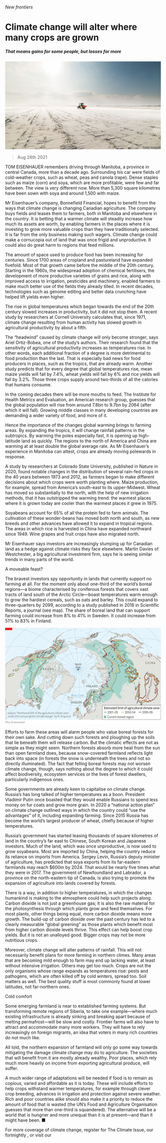 ###### New frontiers

# Climate change will alter where many crops are grown 

##### That means gains for some people, but losses for more 

![image](images/20210828_IRP001_0.jpg) 

> Aug 28th 2021 

TOM EISENHAUER remembers driving through Manitoba, a province in central Canada, more than a decade ago. Surrounding his car were fields of cold-weather crops, such as wheat, peas and canola (rape). Dense staples such as maize (corn) and soya, which are more profitable, were few and far between. The view is very different now. More than 5,300 square kilometres have been sown with soya and around 1,500 with maize.

Mr Eisenhauer’s company, Bonnefield Financial, hopes to benefit from the ways that climate change is changing Canadian agriculture. The company buys fields and leases them to farmers, both in Manitoba and elsewhere in the country. It is betting that a warmer climate will steadily increase how much its assets are worth, by enabling farmers in the places where it is investing to grow more valuable crops than they have traditionally selected. It is far from the only business making such wagers. Climate change could make a cornucopia out of land that was once frigid and unproductive. It could also do great harm to regions that feed millions.


The amount of space used to produce food has been increasing for centuries. Since 1700 areas of cropland and pastureland have expanded fivefold. Most of that growth came before the middle of the 20th century. Starting in the 1960s, the widespread adoption of chemical fertilisers, the development of more productive varieties of grains and rice, along with improved access to irrigation, pesticides and machinery, enabled farmers to make much better use of the fields they already tilled. In recent decades, technologies such as genome editing and better data crunching have helped lift yields even higher.

The rise in global temperatures which began towards the end of the 20th century slowed increases in productivity, but it did not stop them. A recent study by researchers at Cornell University calculates that, since 1971, climate change resulting from human activity has slowed growth in agricultural productivity by about a fifth.

The “headwind” caused by climate change will only become stronger, says Ariel Ortiz-Bobea, one of the study’s authors. Their research found that the sensitivity of agricultural productivity increases as temperatures rise. In other words, each additional fraction of a degree is more detrimental to food production than the last. That is especially bad news for food producers in places, such as the tropics, that are already warm. Another study predicts that for every degree that global temperatures rise, mean maize yields will fall by 7.4%, wheat yields will fall by 6% and rice yields will fall by 3.2%. Those three crops supply around two-thirds of all the calories that humans consume.

In the coming decades there will be more mouths to feed. The Institute for Health Metrics and Evaluation, an American research group, guesses that the global population will rise from around 7.8bn to 9.7bn by 2064 (after which it will fall). Growing middle classes in many developing countries are demanding a wider variety of food, and more of it.

Hence the importance of the changes global warming brings to farming areas. By expanding the tropics, it will change rainfall patterns in the subtropics. By warming the poles especially fast, it is opening up high-latitude land as quickly. The regions to the north of America and China are warming at at least double the global average rate. As Mr Eisenhauer’s experience in Manitoba can attest, crops are already moving polewards in response.

A study by researchers at Colorado State University, published in Nature in 2020, found notable changes in the distribution of several rain-fed crops in the 40 years between 1973 and 2012, as farmers began to make different decisions about which crops were worth planting where. Maize production, for example, spread from America’s south-east to its upper-Midwest. Wheat has moved so substantially to the north, with the help of new irrigation methods, that it has outstripped the warming trend: the warmest places where it is grown today are cooler than the warmest places it grew in 1975.

Soyabeans account for 65% of all the protein fed to farm animals. The cultivation of these wonder-beans has moved both north and south, as new breeds and other advances have allowed it to expand in tropical regions. The areas in which rice is harvested in China have expanded northward since 1949. Wine grapes and fruit crops have also migrated north.

Mr Eisenhauer says investors are increasingly stumping up for Canadian land as a hedge against climate risks they face elsewhere. Martin Davies of Westchester, a big agricultural investment firm, says he is seeing similar trends in many parts of the world.

A moveable feast?

The bravest investors spy opportunity in lands that currently support no farming at all. For the moment only about one-third of the world’s boreal regions—a biome characterised by coniferous forests that covers vast tracts of land south of the Arctic Circle—boast temperatures warm enough to grow the hardiest cereals, such as oats and barley. This could expand to three-quarters by 2099, according to a study published in 2018 in Scientific Reports, a journal (see map). The share of boreal land that can support farming could increase from 8% to 41% in Sweden. It could increase from 51% to 83% in Finland.

![image](images/20210828_IRM914.png) 


Efforts to farm these areas will alarm people who value boreal forests for their own sake. And cutting down such forests and ploughing up the soils that lie beneath them will release carbon. But the climatic effects are not as simple as they might seem. Northern forests absorb more heat from the sun than open farmland does, because snow-covered farmland reflects light back into space (in forests the snow is underneath the trees and not so directly illuminated). The fact that felling boreal forests may not worsen climate change, though, says nothing about the degree to which it could affect biodiversity, ecosystem services or the lives of forest dwellers, particularly indigenous ones.

Some governments are already keen to capitalise on climate change. Russia’s has long talked of higher temperatures as a boon. President Vladimir Putin once boasted that they would enable Russians to spend less money on fur coats and grow more grain. In 2020 a “national action plan” on climate change outlined ways in which the country could “use the advantages” of it, including expanding farming. Since 2015 Russia has become the world’s largest producer of wheat, chiefly because of higher temperatures.

Russia’s government has started leasing thousands of square kilometres of land in the country’s far east to Chinese, South Korean and Japanese investors. Much of the land, which was once unproductive, is now used to grow soyabeans. Most are imported by China, helping the country reduce its reliance on imports from America. Sergey Levin, Russia’s deputy minister of agriculture, has predicted that soya exports from its far-eastern farmlands may reach $600m by 2024. That would be nearly five times what they were in 2017. The government of Newfoundland and Labrador, a province on the north-eastern tip of Canada, is also trying to promote the expansion of agriculture into lands covered by forests.

There is a way, in addition to higher temperatures, in which the changes humankind is making to the atmosphere could help such projects along. Carbon dioxide is not just a greenhouse gas; it is also the raw material for the photosynthesis through which plants grow and feed themselves. For most plants, other things being equal, more carbon dioxide means more growth. The build-up of carbon dioxide over the past century has led to a clearly measurable “global greening” as those plants which benefit most from higher carbon dioxide levels thrive. This effect can help boost crop yields. But it is not an unalloyed good. Bigger crops may not be more nutritious crops.

Moreover, climate change will alter patterns of rainfall. This will not necessarily benefit plans for more farming in northern climes. Many areas that are becoming mild enough to farm may end up lacking water, at least without intensive irrigation. Others may get too much. Crops are not the only organisms whose range expands as temperatures rise: pests and pathogens, which are often killed off by cold winters, spread too. Soil matters as well. The best quality stuff is most commonly found at lower latitudes, not far-northern ones.

Cold comfort

Some emerging farmland is near to established farming systems. But transforming remote regions of Siberia, to take one example—where much existing infrastructure is already sinking and breaking apart because of melting permafrost—will be slow and costly. Frontier farms will also have to attract and accommodate many more workers. They will have to rely increasingly on foreign migrants, an idea that voters in many rich countries do not much like.

All told, the northern expansion of farmland will only go some way towards mitigating the damage climate change may do to agriculture. The societies that will benefit from it are mostly already wealthy. Poor places, which rely much more heavily on income from exporting agricultural produce, will suffer.

A much wider range of adaptations will be needed if food is to remain as copious, varied and affordable as it is today. These will include efforts to help crops withstand warmer temperatures, for example through clever crop breeding, advances in irrigation and protection against severe weather. Rich and poor countries alike should also make it a priority to reduce the amount of food that is wasted (the UN’s Food and Agriculture Organisation guesses that more than one-third is squandered). The alternative will be a world that is hungrier and more unequal than it is at present—and than it might have been. ■

For more coverage of climate change, register for The Climate Issue, our fortnightly , or visit our 


